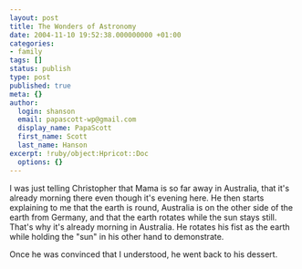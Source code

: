 ```yaml
---
layout: post
title: The Wonders of Astronomy
date: 2004-11-10 19:52:38.000000000 +01:00
categories:
- family
tags: []
status: publish
type: post
published: true
meta: {}
author:
  login: shanson
  email: papascott-wp@gmail.com
  display_name: PapaScott
  first_name: Scott
  last_name: Hanson
excerpt: !ruby/object:Hpricot::Doc
  options: {}
---
```

<p>I was just telling Christopher that Mama is so far away in Australia, that it's already morning there even though it's evening here. He then starts explaining to me that the earth is round, Australia is on the other side of the earth from Germany, and that the earth rotates while the sun stays still. That's why it's already morning in Australia. He rotates his fist as the earth while holding the "sun" in his other hand to demonstrate.</p>
<p>Once he was convinced that I understood, he went back to his dessert.</p>
